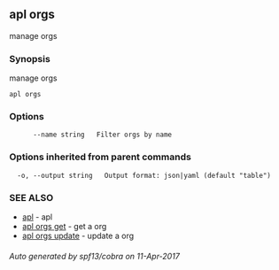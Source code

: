 ## apl orgs

manage orgs

### Synopsis


manage orgs

```
apl orgs
```

### Options

```
      --name string   Filter orgs by name
```

### Options inherited from parent commands

```
  -o, --output string   Output format: json|yaml (default "table")
```

### SEE ALSO
* [apl](apl.md)	 - apl
* [apl orgs get](apl_orgs_get.md)	 - get a org
* [apl orgs update](apl_orgs_update.md)	 - update a org

###### Auto generated by spf13/cobra on 11-Apr-2017
